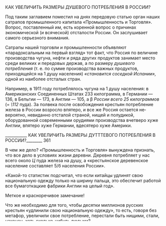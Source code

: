 КАК УВЕЛИЧИТЬ РАЗМЕРЫ ДУШЕВОГО ПОТРЕБЛЕНИЯ В РОССИИ?

Под таким заглавием поместил на днях передовую статью орган наших сатрапов промышленного капитала «Промышленность и Торговля». Вопрос, поставленный им, есть коренной вопрос о причинах экономической (и всяческой) отсталости России. Он заслушивает самого серьезного внимания.

Сатрапы нашей торговли и промышленности объявляют «парадоксальным на пер­вый взгляд» тот факт, что Россия по величине производства чугуна, нефти и ряда дру­гих продуктов занимает место среди великих и передовых держав, а по размеру _душе­вого потребления_ (т. е. по сумме производства важных продуктов, приходящейся на 1 душу населения) _«становится соседкой Испании»,_ одной из наиболее отсталых стран.

Например, в 1911 году потреблялось чугуна на 1 душу населения: в Американских Соединенных Штатах 233 килограмма, в Германии — 136, в Бельгии — 173, в Англии — 105, a β _России всего 25 килограммов_ (= _\112_ пуда). За полвека после освобождения крестьян потребление железа в России возросло впятеро, и все же Россия остается не­вероятно, невиданно отсталой страной, нищей и полудикой, оборудованной современ­ными орудиями производства вчетверо хуже Англии, впятеро хуже Германии, вдесяте­ро хуже Америки.

  

___________ КАК УВЕЛИЧИТЬ РАЗМЕРЫ ДУТТТЕВОГО ПОТРЕБЛЕНИЯ В РОССИИ?________ 361

В чем же дело? «Промышленность и Торговля» вынуждена признать, что все дело в условиях жизни деревни. Деревня потребляет у нас всего около _Ц_ пуда железа на ду­шу, а «крестьянское деревенское население составляет 5/б населения России».

«Какой-то статистик подсчитал, что если китайцы удлинят свою национальную одежду только на ширину пальца, это обеспечит работой все бумаготкацкие фабрики Англии на целый год».

Меткое и красноречивое замечание!

Что же необходимо для того, чтобы десятки миллионов русских крестьян «удлинили свою национальную одежду», то есть, говоря без метафор, увеличили свое потребле­ние, перестали быть нищими, стали, наконец, хоть сколько-нибудь людьми?

Сатрапы нашей промышленности отвечают пустой фразой: «общее культурное раз­витие страны», рост промышленности, городов и пр., «подъем производительности крестьянского труда» и т. п.

Пустое фразерство, жалкие отговорки! Более полвека _происходит_ в России такое развитие, такой «подъем», происходит несомненно. За «культуру» распинаются _все_ классы. На почву капитализма становятся _даже_ черносотенцы и народники. Вопрос стоит давно иначе: _почему_ это развитие капитализма и культуры идет у нас с черепашь-ею медленностью? почему мы отстаем все больше и больше? почему эта увеличиваю­щаяся отсталость делает необходимою экстренную быстроту и «стачки»?

На этот вопрос, вполне ясный каждому сознательному рабочему, сатрапы нашей промышленности боятся ответить именно потому, что они — сатрапы. Они — не пред­ставители свободного и сильного капитала, вроде американского, а кучка монополи­стов, защищенных государственной помощью и тысячами проделок и сделок с теми именно черносотенными помещиками, которые своим средневековым землевладением (миллионов в 70 десятин лучшей земли) и своим гнетом осуждают 4 населения на ни­щету, а всю страну на застой и гниение.

  

362__________________________ В. И. ЛЕНИН

«Работать для того, — восклицает г. И. Б—н в журнале сатрапов, — чтобы по разме­рам душевого потребления приближаться не к Испании, а к С.-А. Соед. Штатам». На­емный писака сатрапов не хочет видеть, что «угода» черносотенным помещикам _неиз­бежно_ «приближает к Испании», а для приближения к Америке нужна беспощадная, беззаветная борьба с этим классом по всей линии.

_«Северная Правда» № 3,                                                                   Печатается по тексту_

_3 августа 1913 г.                                                                       газеты «Северная Правда»_

_Подпись: В._  _Φ ρ_ _е й_